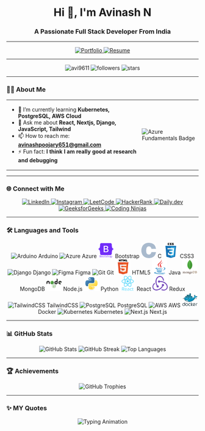 
<h1 align="center">Hi 👋, I'm Avinash N</h1>
<h3 align="center">A Passionate Full Stack Developer From India</h3>

---

<p align="center">
  <a href="https://porfolioavi.web.app/" target="_blank">
    <img src="https://img.shields.io/badge/🌐%20View%20Portfolio-blue?style=for-the-badge" alt="Portfolio" />
  </a>
  <a href="https://drive.google.com/file/d/1cxsX1JpEHgDRGq-Qa8mThKyXNn_bAUyg/view?usp=drive_link" target="_blank">
    <img src="https://img.shields.io/badge/📄%20View%20Resume-green?style=for-the-badge" alt="Resume" />
  </a>
</p>

---

<p align="center">
  <img src="https://komarev.com/ghpvc/?username=avi9611&label=Profile%20views&color=0e75b6&style=flat" alt="avi9611" />
  <img src="https://img.shields.io/github/followers/avi9611?label=Followers&style=social" alt="followers" />
  <img src="https://img.shields.io/github/stars/avi9611?label=Stars&style=social" alt="stars" />
</p>

---

### 👨‍💻 About Me
<table>
  <tr>
    <td valign="top">

- 🌱 I’m currently learning **Kubernetes, PostgreSQL, AWS Cloud**  
- 💬 Ask me about **React, Nextjs, Django, JavaScript, Tailwind**  
- 📫 How to reach me: **avinashpoojary651@gmail.com**  
- ⚡ Fun fact: **I think I am really good at research and debugging**

</td>
<td>
  <img src="https://images.credly.com/size/340x340/images/be8fcaeb-c769-4858-b567-ffaaa73ce8cf/image.png" width="120" alt="Azure Fundamentals Badge" />
</td>
  </tr>
</table>

---


### 🌐 Connect with Me
<p align="center">
  <a href="https://linkedin.com/in/avinash-n-a99387286" target="_blank">
    <img src="https://img.shields.io/badge/LinkedIn-%230077B5.svg?style=for-the-badge&logo=linkedin&logoColor=white" alt="LinkedIn" />
  </a>
  <a href="https://instagram.com/_a_viii" target="_blank">
    <img src="https://img.shields.io/badge/Instagram-%23E4405F.svg?style=for-the-badge&logo=instagram&logoColor=white" alt="Instagram" />
  </a>
  <a href="https://leetcode.com/u/avinash516/" target="_blank">
    <img src="https://img.shields.io/badge/LeetCode-%23FFA116.svg?style=for-the-badge&logo=leetcode&logoColor=white" alt="LeetCode" />
  </a>
  <a href="https://www.hackerrank.com/profile/avinashpoojary61" target="_blank">
    <img src="https://img.shields.io/badge/HackerRank-%2320BE59.svg?style=for-the-badge&logo=hackerrank&logoColor=white" alt="HackerRank" />
  </a>
  <a href="https://app.daily.dev/avinashn" target="_blank">
    <img src="https://img.shields.io/badge/Daily.dev-%23000000.svg?style=for-the-badge&logo=daily.dev&logoColor=white" alt="Daily.dev" />
  </a>
  <a href="https://www.geeksforgeeks.org/user/avinashpomzls/" target="_blank">
    <img src="https://img.shields.io/badge/GeeksforGeeks-%2300C853.svg?style=for-the-badge&logo=geeksforgeeks&logoColor=white" alt="GeeksforGeeks" />
  </a>
  <a href="https://www.naukri.com/code360/profile/0fcf1d40-5584-43b3-99a4-68868ec8c89e" target="_blank">
    <img src="https://img.shields.io/badge/Coding Ninjas-%23FF5722.svg?style=for-the-badge&logo=codeninjas&logoColor=white" alt="Coding Ninjas" />
  </a>
</p>


---

### 🛠️ Languages and Tools
<div align="center">
  <img src="https://cdn.worldvectorlogo.com/logos/arduino-1.svg" alt="Arduino" width="40" height="40" /> <span>Arduino</span>
  <img src="https://www.vectorlogo.zone/logos/microsoft_azure/microsoft_azure-icon.svg" alt="Azure" width="40" height="40" /> <span>Azure</span>
  <img src="https://raw.githubusercontent.com/devicons/devicon/master/icons/bootstrap/bootstrap-plain-wordmark.svg" alt="Bootstrap" width="40" height="40" /> <span>Bootstrap</span>
  <img src="https://raw.githubusercontent.com/devicons/devicon/master/icons/c/c-original.svg" alt="C" width="40" height="40" /> <span>C</span>
  <img src="https://raw.githubusercontent.com/devicons/devicon/master/icons/css3/css3-original-wordmark.svg" alt="CSS3" width="40" height="40" /> <span>CSS3</span>
  <img src="https://cdn.worldvectorlogo.com/logos/django.svg" alt="Django" width="40" height="40" /> <span>Django</span>
  <img src="https://www.vectorlogo.zone/logos/figma/figma-icon.svg" alt="Figma" width="40" height="40" /> <span>Figma</span>
  <img src="https://www.vectorlogo.zone/logos/git-scm/git-scm-icon.svg" alt="Git" width="40" height="40" /> <span>Git</span>
  <img src="https://raw.githubusercontent.com/devicons/devicon/master/icons/html5/html5-original-wordmark.svg" alt="HTML5" width="40" height="40" /> <span>HTML5</span>
  <img src="https://raw.githubusercontent.com/devicons/devicon/master/icons/java/java-original.svg" alt="Java" width="40" height="40" /> <span>Java</span>
  <img src="https://raw.githubusercontent.com/devicons/devicon/master/icons/mongodb/mongodb-original-wordmark.svg" alt="MongoDB" width="40" height="40" /> <span>MongoDB</span>
  <img src="https://raw.githubusercontent.com/devicons/devicon/master/icons/nodejs/nodejs-original-wordmark.svg" alt="Node.js" width="40" height="40" /> <span>Node.js</span>
  <img src="https://raw.githubusercontent.com/devicons/devicon/master/icons/python/python-original.svg" alt="Python" width="40" height="40" /> <span>Python</span>
  <img src="https://raw.githubusercontent.com/devicons/devicon/master/icons/react/react-original-wordmark.svg" alt="React" width="40" height="40" /> <span>React</span>
  <img src="https://raw.githubusercontent.com/devicons/devicon/master/icons/redux/redux-original.svg" alt="Redux" width="40" height="40" /> <span>Redux</span>
  <img src="https://www.vectorlogo.zone/logos/tailwindcss/tailwindcss-icon.svg" alt="TailwindCSS" width="40" height="40" /> <span>TailwindCSS</span>
  <img src="https://www.vectorlogo.zone/logos/postgresql/postgresql-icon.svg" alt="PostgreSQL" width="40" height="40" /> <span>PostgreSQL</span>
  <img src="https://www.vectorlogo.zone/logos/amazon_aws/amazon_aws-icon.svg" alt="AWS" width="40" height="40" /> <span>AWS</span>
  <img src="https://raw.githubusercontent.com/devicons/devicon/master/icons/docker/docker-original-wordmark.svg" alt="Docker" width="40" height="40" /> <span>Docker</span>
  <img src="https://www.vectorlogo.zone/logos/kubernetes/kubernetes-icon.svg" alt="Kubernetes" width="40" height="40" /> <span>Kubernetes</span>
  <img src="https://cdn.worldvectorlogo.com/logos/nextjs-2.svg" alt="Next.js" width="40" height="40" /> <span>Next.js</span>
</div>


---

### 📊 GitHub Stats
<div align="center">
  <img src="https://github-readme-stats.vercel.app/api?username=avi9611&show_icons=true&locale=en&theme=radical" alt="GitHub Stats" />
  <img src="https://github-readme-streak-stats.herokuapp.com/?user=avi9611&theme=radical&cache_bust=1" alt="GitHub Streak" />
  <img src="https://github-readme-stats.vercel.app/api/top-langs?username=avi9611&show_icons=true&locale=en&layout=compact&theme=radical" alt="Top Languages" />
</div>


---

### 🏆 Achievements
<p align="center">
  <img src="https://github-profile-trophy.vercel.app/?username=avi9611&theme=radical&no-frame=true&row=1&column=6" alt="GitHub Trophies" />
</p>

---

### ✨ MY Quotes
<p align="center">
  <img src="https://readme-typing-svg.demolab.com?font=Fira+Code&size=24&duration=4000&pause=1000&color=F70000&center=true&vCenter=true&width=700&lines=Full+Stack+Developer;Lifelong+Learner;Problem+Solver;Open+Source+Contributor" alt="Typing Animation" />
</p>
